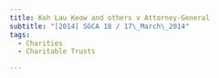 ```yaml
---
title: Koh Lau Keow and others v Attorney-General
subtitle: "[2014] SGCA 18 / 17\_March\_2014"
tags:
  - Charities
  - Charitable Trusts

---
```


